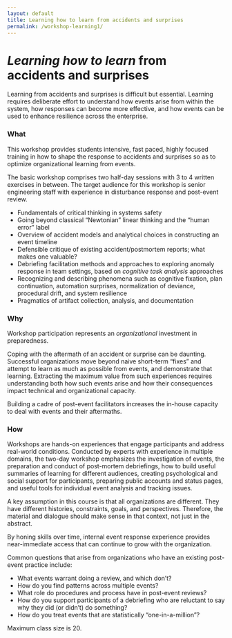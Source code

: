 ```yaml
---
layout: default
title: Learning how to learn from accidents and surprises
permalink: /workshop-learning1/
---
```


# _Learning how to learn_ from accidents and surprises

Learning from accidents and surprises is difficult but essential. Learning requires deliberate effort to understand how events arise from within the system, how responses can become more effective, and how events can be used to enhance resilience across the enterprise. 

### What

This workshop provides students intensive, fast paced, highly focused training in how to shape the response to accidents and surprises so as to optimize organizational learning from events. 

The basic workshop comprises two half-day sessions with 3 to 4 written exercises in between. The target audience for this workshop is senior engineering staff with experience in disturbance response and post-event review. 

* Fundamentals of critical thinking in systems safety
* Going beyond classical “Newtonian” linear thinking and the “human error” label
* Overview of accident models and analytical choices in constructing an event timeline
* Defensible critique of existing accident/postmortem reports; what makes one valuable?
* Debriefing facilitation methods and approaches to exploring anomaly response in team settings, based on _cognitive task analysis_ approaches
* Recognizing and describing phenomena such as cognitive fixation, plan continuation, automation surprises, normalization of deviance, procedural drift, and system resilience
* Pragmatics of artifact collection, analysis, and documentation

### Why

Workshop participation represents an _organizational_ investment in preparedness. 

Coping with the aftermath of an accident or surprise can be daunting. Successful organizations move beyond naive short-term “fixes” and attempt to learn as much as possible from events, and demonstrate that learning. Extracting the maximum value from such experiences requires understanding both how such events arise and how their consequences impact technical and organizational capacity. 

Building a cadre of post-event facilitators increases the in-house capacity to deal with events and their aftermaths. 

### How

Workshops are hands-on experiences that engage participants and address real-world conditions. Conducted by experts with experience in multiple domains, the two-day workshop emphasizes the investigation of events, the preparation and conduct of post-mortem debriefings, how to build useful summaries of learning for different audiences, creating psychological and social support for participants, preparing public accounts and status pages, and useful tools for individual event analysis and tracking issues.

A key assumption in this course is that all organizations are different. They have different histories, constraints, goals, and perspectives. Therefore, the material and dialogue should make sense in that context, not just in the abstract.

By honing skills over time, internal event response experience provides near-immediate access that can continue to grow with the organization.

Common questions that arise from organizations who have an existing post-event practice include:

* What events warrant doing a review, and which don’t?
* How do you find patterns across multiple events?
* What role do procedures and process have in post-event reviews?
* How do you support participants of a debriefing who are reluctant to say why they did (or didn’t) do something?
* How do you treat events that are statistically “one-in-a-million”?

Maximum class size is 20.

